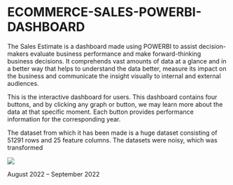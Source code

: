 # ECOMMERCE-SALES-POWERBI-DASHBOARD
<p>The Sales Estimate is a dashboard made using POWERBI to assist decision-makers evaluate business performance and make forward-thinking business decisions. It comprehends vast amounts of data at a glance and in a better way that helps to understand the data better, measure its impact on the business and communicate the insight visually to internal and external audiences. </p>
<p>This is the interactive dashboard for users. This dashboard contains four buttons, and by clicking any graph or button, we may learn more about the data at that specific moment. Each button provides performance information for the corresponding year. </p>
<p>The dataset from which it has been made is a huge dataset consisting of 51291 rows and 25 feature columns. The datasets were noisy, which was transformed</p>

<img src="https://user-images.githubusercontent.com/83163103/188327551-61698c20-f618-42e8-9d8b-9567be0dcde8.PNG" >

<p>August 2022 – September 2022<p/>
